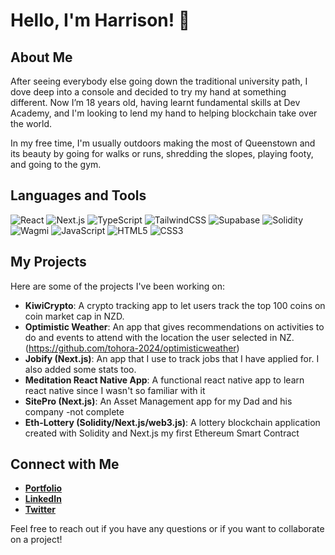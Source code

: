 # Hello, I'm Harrison! 👋

## About Me
After seeing everybody else going down the traditional university path, I dove deep into a console and decided to try my hand at something different. Now I’m 18 years old, having learnt fundamental skills at Dev Academy, and I'm looking to lend my hand to helping blockchain take over the world.

In my free time, I'm usually outdoors making the most of Queenstown and its beauty by going for walks or runs, shredding the slopes, playing footy, and going to the gym.

## Languages and Tools
![React](https://img.shields.io/badge/-React-61DAFB?style=flat-square&logo=react&logoColor=white)
![Next.js](https://img.shields.io/badge/-Next.js-000000?style=flat-square&logo=next.js&logoColor=white)
![TypeScript](https://img.shields.io/badge/-TypeScript-3178C6?style=flat-square&logo=typescript&logoColor=white)
![TailwindCSS](https://img.shields.io/badge/-Tailwind-06B6D4?style=flate-square&logo=tailwind-css&logoColor=white)
![Supabase](https://img.shields.io/badge/-Supabase-3ECF8E?style=flat-square&logo=supabase&logoColor=white)
![Solidity](https://img.shields.io/badge/-Solidity-363636?style=flat-square&logo=solidity&logoColor=white)
![Wagmi](https://img.shields.io/badge/-Wagmi-000000?style=flat-square&logo=wagmi&logoColor=white)
![JavaScript](https://img.shields.io/badge/-JavaScript-F7DF1E?style=flat-square&logo=javascript&logoColor=black)
![HTML5](https://img.shields.io/badge/-HTML5-E34F26?style=flat-square&logo=html5&logoColor=white)
![CSS3](https://img.shields.io/badge/-CSS3-1572B6?style=flat-square&logo=css3&logoColor=white)

## My Projects
Here are some of the projects I've been working on:
- **KiwiCrypto**: A crypto tracking app to let users track the top 100 coins on coin market cap in NZD.
- **Optimistic Weather**: An app that gives recommendations on activities to do and events to attend with the location the user selected in NZ. (https://github.com/tohora-2024/optimisticweather)
- **Jobify (Next.js)**: An app that I use to track jobs that I have applied for. I also added some stats too.
- **Meditation React Native App**: A functional react native app to learn react native since I wasn't so familiar with it
- **SitePro (Next.js)**: An Asset Management app for my Dad and his company -not complete
- **Eth-Lottery (Solidity/Next.js/web3.js)**: A lottery blockchain application created with Solidity and Next.js my first Ethereum Smart Contract

## Connect with Me
- **[Portfolio](https://harrison-rogers.com/)**
- **[LinkedIn](https://www.linkedin.com/in/harrison-euan-rogers/)**
- **[Twitter](https://twitter.com/RogersCryptProg)**

Feel free to reach out if you have any questions or if you want to collaborate on a project!
